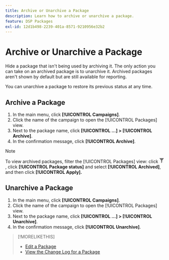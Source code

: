 ```yaml
---
title: Archive or Unarchive a Package
description: Learn how to archive or unarchive a package.
feature: DSP Packages
exl-id: 12d1b498-2239-401a-8571-9210956e32b2
---
```

# Archive or Unarchive a Package

Hide a package that isn't being used by archiving it. The only action you can take on an archived package is to unarchive it. Archived packages aren't shown by default but are still available for reporting.

You can unarchive a package to restore its previous status at any time.

## Archive a Package

1. In the main menu, click **[!UICONTROL Campaigns]**.
1. Click the name of the campaign to open the [!UICONTROL Packages] view.
1. Next to the package name, click  **[!UICONTROL ...] > [!UICONTROL Archive]**.
1. In the confirmation message, click **[!UICONTROL Archive]**.

>[!NOTE]
>
>To view archived packages, filter the [!UICONTROL Packages] view: click ![Filter button](/help/dsp/assets/filter.png), click **[!UICONTROL Package status]** and select **[!UICONTROL Archived]**, and then click **[!UICONTROL Apply].**

## Unarchive a Package

1. In the main menu, click **[!UICONTROL Campaigns]**.
1. Click the name of the campaign to open the [!UICONTROL Packages] view.
1. Next to the package name, click  **[!UICONTROL ...] > [!UICONTROL Unarchive]**.
1. In the confirmation message, click **[!UICONTROL Unarchive]**.

>[!MORELIKETHIS]
>
>* [Edit a Package](package-edit.md)
>* [View the Change Log for a Package](package-change-log.md)
